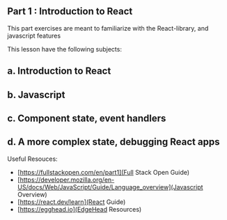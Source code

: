 ## Part 1 : Introduction to React

This part exercises are meant to familiarize with the React-library, and javascript features

This lesson have the following subjects:

## a. Introduction to React
## b. Javascript
## c. Component state, event handlers
## d. A more complex state, debugging React apps

Useful Resouces:
- [https://fullstackopen.com/en/part1](Full Stack Open Guide)
- [https://developer.mozilla.org/en-US/docs/Web/JavaScript/Guide/Language_overview](Javascript Overview)
- [https://react.dev/learn](React Guide)
- [https://egghead.io](EdgeHead Resources)